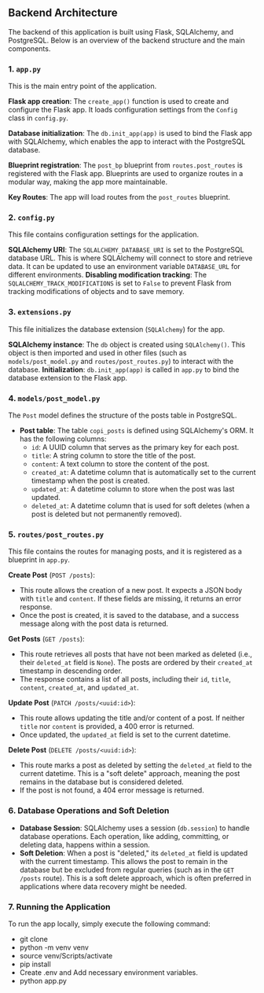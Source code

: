 ## Backend Architecture

The backend of this application is built using Flask, SQLAlchemy, and PostgreSQL. Below is an overview of the backend structure and the main components.

### 1. `app.py`

This is the main entry point of the application.

**Flask app creation**: The `create_app()` function is used to create and configure the Flask app. It loads configuration settings from the `Config` class in `config.py`.

**Database initialization**: The `db.init_app(app)` is used to bind the Flask app with SQLAlchemy, which enables the app to interact with the PostgreSQL database.

**Blueprint registration**: The `post_bp` blueprint from `routes.post_routes` is registered with the Flask app. Blueprints are used to organize routes in a modular way, making the app more maintainable.

**Key Routes**: The app will load routes from the `post_routes` blueprint.

### 2. `config.py`

This file contains configuration settings for the application.

**SQLAlchemy URI**: The `SQLALCHEMY_DATABASE_URI` is set to the PostgreSQL database URL. This is where SQLAlchemy will connect to store and retrieve data. It can be updated to use an environment variable `DATABASE_URL` for different environments.
**Disabling modification tracking**: The `SQLALCHEMY_TRACK_MODIFICATIONS` is set to `False` to prevent Flask from tracking modifications of objects and to save memory.

### 3. `extensions.py`

This file initializes the database extension (`SQLAlchemy`) for the app.

**SQLAlchemy instance**: The `db` object is created using `SQLAlchemy()`. This object is then imported and used in other files (such as `models/post_model.py` and `routes/post_routes.py`) to interact with the database.
**Initialization**: `db.init_app(app)` is called in `app.py` to bind the database extension to the Flask app.

### 4. `models/post_model.py`

The `Post` model defines the structure of the posts table in PostgreSQL.

- **Post table**: The table `copi_posts` is defined using SQLAlchemy's ORM. It has the following columns:
  - `id`: A UUID column that serves as the primary key for each post.
  - `title`: A string column to store the title of the post.
  - `content`: A text column to store the content of the post.
  - `created_at`: A datetime column that is automatically set to the current timestamp when the post is created.
  - `updated_at`: A datetime column to store when the post was last updated.
  - `deleted_at`: A datetime column that is used for soft deletes (when a post is deleted but not permanently removed).

### 5. `routes/post_routes.py`

This file contains the routes for managing posts, and it is registered as a blueprint in `app.py`.

**Create Post** (`POST /posts`):

- This route allows the creation of a new post. It expects a JSON body with `title` and `content`. If these fields are missing, it returns an error response.
- Once the post is created, it is saved to the database, and a success message along with the post data is returned.

**Get Posts** (`GET /posts`):

- This route retrieves all posts that have not been marked as deleted (i.e., their `deleted_at` field is `None`). The posts are ordered by their `created_at` timestamp in descending order.
- The response contains a list of all posts, including their `id`, `title`, `content`, `created_at`, and `updated_at`.

**Update Post** (`PATCH /posts/<uuid:id>`):

- This route allows updating the title and/or content of a post. If neither `title` nor `content` is provided, a 400 error is returned.
- Once updated, the `updated_at` field is set to the current datetime.

**Delete Post** (`DELETE /posts/<uuid:id>`):

- This route marks a post as deleted by setting the `deleted_at` field to the current datetime. This is a "soft delete" approach, meaning the post remains in the database but is considered deleted.
- If the post is not found, a 404 error message is returned.

### 6. Database Operations and Soft Deletion

- **Database Session**: SQLAlchemy uses a session (`db.session`) to handle database operations. Each operation, like adding, committing, or deleting data, happens within a session.
- **Soft Deletion**: When a post is "deleted," its `deleted_at` field is updated with the current timestamp. This allows the post to remain in the database but be excluded from regular queries (such as in the `GET /posts` route). This is a soft delete approach, which is often preferred in applications where data recovery might be needed.

### 7. Running the Application

To run the app locally, simply execute the following command:

- git clone <repository-url>
- python -m venv venv
- source venv/Scripts/activate
- pip install
- Create .env and Add necessary environment variables.
- python app.py
